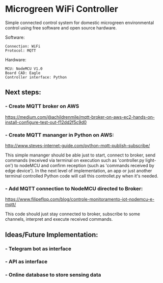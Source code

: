 # Microgreen WiFi Controller

Simple connected control system for domestic microgreen environmental control using free software and open source hardware.

Software:
    
    Connection: WiFi
    Protocol: MQTT

Hardware:
    
    MCU: NodeMCU V1.0
    Board CAD: Eagle
    Controller interface: Python

## Next steps:

### - Create MQTT broker on AWS

https://medium.com/@achildrenmile/mqtt-broker-on-aws-ec2-hands-on-install-configure-test-out-f12dd2f5c9d0

### - Create MQTT mananger in Python on AWS: 

http://www.steves-internet-guide.com/python-mqtt-publish-subscribe/

This simple mananger should be able just to start, connect to broker, send commands (received via terminal on execution such as 'controller.py light-on') to nodeMCU and confirm reception (such as 'commands received by edge device'). In the next level of implementation, an app or just another terminal controlled Python code will call this controllet.py when it's needed.


### - Add MQTT connection to NodeMCU directed to Broker: 

https://www.filipeflop.com/blog/controle-monitoramento-iot-nodemcu-e-mqtt/

This code should just stay connected to broker, subscribe to some channels, interpret and execute received commands. 

## Ideas/Future Implementation:

### - Telegram bot as interface
### - API as interface
### - Online database to store sensing data 